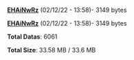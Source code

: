 [**EHAiNwRz**](/data/EHAiNwRz.txt) (02/12/22 - 13:58)- 3149 bytes

[**EHAiNwRz**](/data/EHAiNwRz.txt) (02/12/22 - 13:58)- 3149 bytes

**Total Datas**: 6061

**Total Size**: 33.58 MB / 33.6 MB
